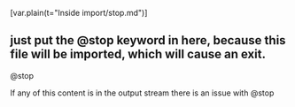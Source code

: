 
[var.plain(t="Inside import/stop.md")]
## just put the @stop keyword in here, because this file will be imported, which will cause an exit.

@stop

If any of this content is in the output stream there is an issue with @stop
